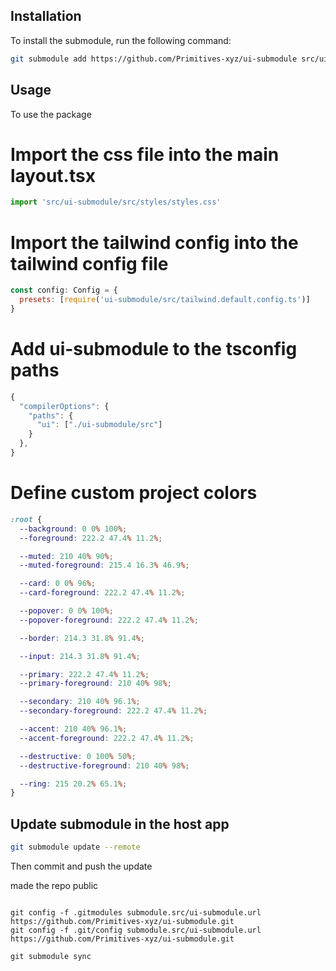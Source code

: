 ## Installation

To install the submodule, run the following command:

```bash
git submodule add https://github.com/Primitives-xyz/ui-submodule src/ui-submodule
```

## Usage

To use the package

# Import the css file into the main layout.tsx

```javascript
import 'src/ui-submodule/src/styles/styles.css'
```

# Import the tailwind config into the tailwind config file

```javascript
const config: Config = {
  presets: [require('ui-submodule/src/tailwind.default.config.ts')]
}
```

# Add ui-submodule to the tsconfig paths

```javascript
{
  "compilerOptions": {
    "paths": {
      "ui": ["./ui-submodule/src"]
    }
  },
}
```

# Define custom project colors

```css
:root {
  --background: 0 0% 100%;
  --foreground: 222.2 47.4% 11.2%;

  --muted: 210 40% 90%;
  --muted-foreground: 215.4 16.3% 46.9%;

  --card: 0 0% 96%;
  --card-foreground: 222.2 47.4% 11.2%;

  --popover: 0 0% 100%;
  --popover-foreground: 222.2 47.4% 11.2%;

  --border: 214.3 31.8% 91.4%;

  --input: 214.3 31.8% 91.4%;

  --primary: 222.2 47.4% 11.2%;
  --primary-foreground: 210 40% 98%;

  --secondary: 210 40% 96.1%;
  --secondary-foreground: 222.2 47.4% 11.2%;

  --accent: 210 40% 96.1%;
  --accent-foreground: 222.2 47.4% 11.2%;

  --destructive: 0 100% 50%;
  --destructive-foreground: 210 40% 98%;

  --ring: 215 20.2% 65.1%;
}
```

## Update submodule in the host app

```bash
git submodule update --remote
```

Then commit and push the update

made the repo public

```

git config -f .gitmodules submodule.src/ui-submodule.url https://github.com/Primitives-xyz/ui-submodule.git
git config -f .git/config submodule.src/ui-submodule.url https://github.com/Primitives-xyz/ui-submodule.git

git submodule sync

```
